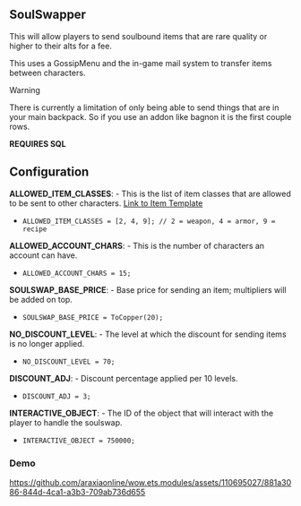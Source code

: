 ## SoulSwapper
This will allow players to send soulbound items that are rare quality or higher to their alts for a fee.  

This uses a GossipMenu and the in-game mail system to transfer items between characters. 

> [!Warning]
> There is currently a limitation of only being able to send things that are in your main backpack.  So if you use an addon like bagnon it is the first couple rows. 

**REQUIRES SQL**

## Configuration

**ALLOWED_ITEM_CLASSES**: - This is the list of item classes that are allowed to be sent to other characters. [Link to Item Template](https://www.azerothcore.org/wiki/item_template)
- `ALLOWED_ITEM_CLASSES = [2, 4, 9]; // 2 = weapon, 4 = armor, 9 = recipe`

**ALLOWED_ACCOUNT_CHARS**: - This is the number of characters an account can have.
- `ALLOWED_ACCOUNT_CHARS = 15;`

**SOULSWAP_BASE_PRICE**: - Base price for sending an item; multipliers will be added on top.
- `SOULSWAP_BASE_PRICE = ToCopper(20);`

**NO_DISCOUNT_LEVEL**: - The level at which the discount for sending items is no longer applied.
- `NO_DISCOUNT_LEVEL = 70;`

**DISCOUNT_ADJ**: - Discount percentage applied per 10 levels.
- `DISCOUNT_ADJ = 3;`

**INTERACTIVE_OBJECT**: - The ID of the object that will interact with the player to handle the soulswap.
- `INTERACTIVE_OBJECT = 750000;`


 
### Demo  

https://github.com/araxiaonline/wow.ets.modules/assets/110695027/881a3086-844d-4ca1-a3b3-709ab736d655

